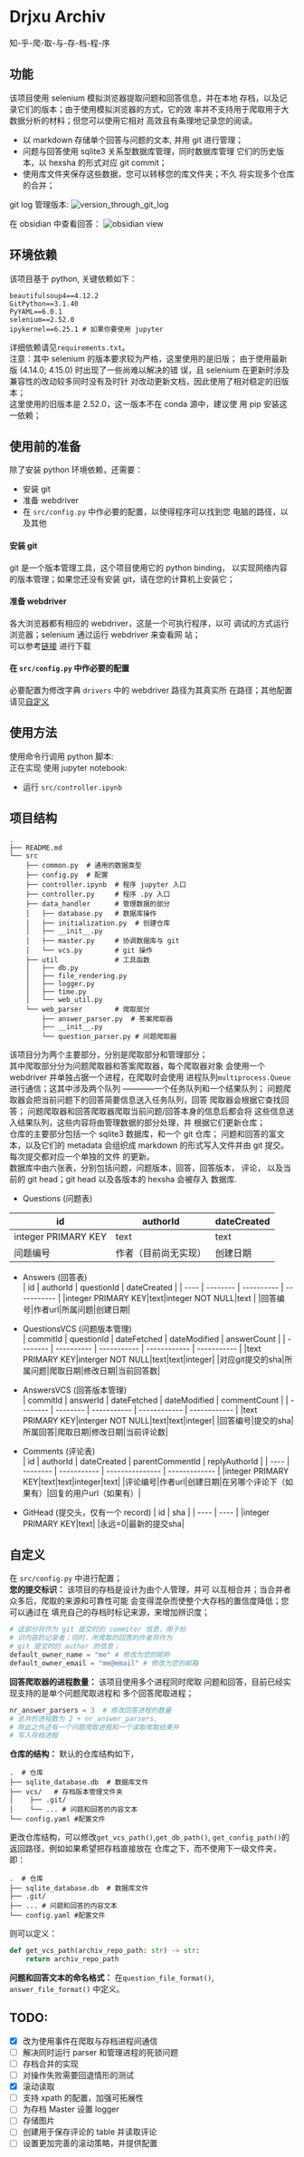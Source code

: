 # Drjxu Archiv
知-乎-爬-取-与-存-档-程-序


## 功能
该项目使用 selenium 模拟浏览器提取问题和回答信息，并在本地
存档，以及记录它们的版本；由于使用模拟浏览器的方式，它的效
率并不支持用于爬取用于大数据分析的材料；但您可以使用它相对
高效且有条理地记录您的阅读。<br>
 - 以 markdown 存储单个回答与问题的文本, 并用 git 进行管理；
 - 问题与回答使用 sqlite3 关系型数据库管理，同时数据库管理
   它们的历史版本，以 hexsha 的形式对应 git commit；
 - 使用库文件夹保存这些数据，您可以转移您的库文件夹；不久
   将实现多个仓库的合并；


git log 管理版本:
![version_through_git_log](https://github.com/Ywatcher/drjxv_archiv/assets/93801008/9bcdf74d-d982-4d04-8b38-512017e4f22a)


在 obsidian 中查看回答：
![obsidian view](https://github.com/Ywatcher/drjxv_archiv/assets/93801008/5da0559f-374b-4dc1-9109-3ca0c2019cc6)


## 环境依赖
该项目基于 python, 关键依赖如下：
```
beautifulsoup4==4.12.2
GitPython==3.1.40
PyYAML==6.0.1
selenium==2.52.0
ipykernel==6.25.1 # 如果你要使用 jupyter
```
详细依赖请见`requirements.txt`。<br>
注意：其中 selenium 的版本要求较为严格，这里使用的是旧版；
由于使用最新版 (4.14.0; 4.15.0) 时出现了一些尚难以解决的错
误，且 selenium 在更新时涉及兼容性的改动较多同时没有及时针
对改动更新文档，因此使用了相对稳定的旧版本；<br>
这里使用的旧版本是 2.52.0，这一版本不在 conda 源中，建议使
用 pip 安装这一依赖；

## 使用前的准备
除了安装 python 环境依赖，还需要：
- 安装 git
- 准备 webdriver
- 在 `src/config.py` 中作必要的配置，以使得程序可以找到您
	电脑的路径，以及其他 

#### 安装 git 
git 是一个版本管理工具，这个项目使用它的 python binding，
以实现网络内容的版本管理；如果您还没有安装
git，请在您的计算机上安装它；

#### 准备 webdriver
各大浏览器都有相应的 webdriver，这是一个可执行程序，以可
调试的方式运行浏览器；selenium 通过运行 webdriver 来查看网
站；<br>
可以参考[链接](https://www.selenium.dev/documentation/webdriver/troubleshooting/errors/driver_location/#download-the-driver)
进行下载

#### 在 `src/config.py` 中作必要的配置
必要配置为修改字典 `drivers` 中的 webdriver 路径为其真实所
在路径；其他配置请见[自定义](#自定义)

## 使用方法
使用命令行调用 python 脚本: <br>
正在实现
使用 jupyter notebook:<br>
- 运行 `src/controller.ipynb` 

## 项目结构
```
.
├── README.md
└── src
    ├── common.py  # 通用的数据类型
    ├── config.py  # 配置
    ├── controller.ipynb  # 程序 jupyter 入口
    ├── controller.py     # 程序 .py 入口
    ├── data_handler      # 管理数据的部分
    │   ├── database.py   # 数据库操作
    │   ├── initialization.py  # 创建仓库
    │   ├── __init__.py   
    │   ├── master.py     # 协调数据库与 git
    │   └── vcs.py        # git 操作
    ├── util              # 工具函数
    │   ├── db.py
    │   ├── file_rendering.py
    │   ├── logger.py
    │   ├── time.py
    │   └── web_util.py
    └── web_parser        # 爬取部分
        ├── answer_parser.py  # 答案爬取器
        ├── __init__.py   
        └── question_parser.py # 问题爬取器

```
该项目分为两个主要部分，分别是爬取部分和管理部分；<br>
其中爬取部分分为问题爬取器和答案爬取器，每个爬取器对象
会使用一个 webdriver 并单独占据一个进程，在爬取时会使用
进程队列`multiprocess.Queue`进行通信；这其中涉及两个队列
————一个任务队列和一个结果队列；
问题爬取器会把当前问题下的回答简要信息送入任务队列，回答
爬取器会根据它查找回答；
问题爬取器和回答爬取器爬取当前问题/回答本身的信息后都会将
这些信息送入结果队列，这些内容将由管理数据的部分处理，并
根据它们更新仓库；<br>
仓库的主要部分包括一个 sqlite3 数据库，和一个 git 仓库；
问题和回答的富文本，以及它们的 metadata 会组织成 markdown
的形式写入文件并由 git 提交。每次提交都对应一个单独的文件
的更新。<br>
数据库中由六张表，分别包括问题，问题版本，回答，回答版本，
评论，
以及当前的 git head；git head 以及各版本的 hexsha 会被存入
数据库.<br>
- Questions (问题表)<br>

| id   | authorId | dateCreated |
| ---- | -------- | ----------- |
|integer PRIMARY KEY|text|text|
|问题编号|作者（目前尚无实现）|创建日期|

- Answers (回答表)<br>
| id   | authorId | questionId | dateCreated |
| ---- | -------- | ---------- | ----------- |
|integer PRIMARY KEY|text|integer NOT NULL|text |
|回答编号|作者url|所属问题|创建日期|

- QuestionsVCS (问题版本管理)<br>
| commitId | questionId | dateFetched | dateModified | answerCount |
| -------- | ---------- | ----------- | ------------ | ----------- |
|text PRIMARY KEY|interger NOT NULL|text|text|integer|
|对应git提交的sha|所属问题|爬取日期|修改日期|当前回答数|

- AnswersVCS (回答版本管理)<br>
| commitId | answerId | dateFetched | dateModified | commentCount |
| -------- | -------- | ----------- | ------------ | ------------ |
|text PRIMARY KEY|interger NOT NULL|text|text|integer|
|回答编号|提交的sha|所属回答|爬取日期|修改日期|当前评论数|

- Comments (评论表)<br>
| id   | authorId | dateCreated | parentCommentId | replyAuthorId |
| ---- | -------- | ----------- | --------------- | ------------- |
|integer PRIMARY KEY|text|text|integer|text|
|评论编号|作者url|创建日期|在另哪个评论下（如果有）|回复的用户url（如果有）|

- GitHead (提交头，仅有一个 record)
| id   | sha  |
| ---- | ---- |
|integer PRIMARY KEY|text|
|永远=0|最新的提交sha|

## 自定义
在 `src/config.py` 中进行配置；<br>
**您的提交标识：**
该项目的存档是设计为由个人管理，并可
以互相合并；当合并者众多后，爬取的来源和可靠性可能
会变得混杂而使整个大存档的置信度降低；您可以通过在
填充自己的存档时标记来源，来增加辨识度；
```python
# 这部分将作为 git 提交时的 commiter 信息，用于标
# 识内容的记录者；同时，所爬取的回答的作者将作为
# git 提交时的 author 的信息；
default_owner_name = "me" # 修改为您的昵称
default_owner_email = "me@email" # 修改为您的邮箱
```
**回答爬取器的进程数量：**
该项目使用多个进程同时爬取
问题和回答，目前已经实现支持的是单个问题爬取进程和
多个回答爬取进程；
```python
nr_answer_parsers = 3  # 修改回答进程的数量
# 总共的进程数为 2 + nr_answer_parsers,
# 除此之外还有一个问题爬取进程和一个读取爬取结果并
# 写入存档进程
```
**仓库的结构：**
默认的仓库结构如下，
```
.  # 仓库
├── sqlite_database.db  # 数据库文件
├── vcs/   # 存档版本管理文件夹
│    ├── .git/
│    └── ... # 问题和回答的内容文本
└── config.yaml #配置文件

```

更改仓库结构，可以修改`get_vcs_path()`,`get_db_path()`,
`get_config_path()`的返回路径，例如如果希望把存档直接放在
仓库之下，而不使用下一级文件夹，即：
```
.  # 仓库
├── sqlite_database.db  # 数据库文件
├── .git/
├── ... # 问题和回答的内容文本
└── config.yaml #配置文件

```
则可以定义：
```python
def get_vcs_path(archiv_repo_path: str) -> str:
    return archiv_repo_path 
```
**问题和回答文本的命名格式：**
在`question_file_format()`, `answer_file_format()`
中定义。
## TODO:
 - [x] 改为使用事件在爬取与存档进程间通信 
 - [ ] 解决同时运行 parser 和管理进程的死锁问题
 - [ ] 存档合并的实现
 - [ ] 对操作失败需要回退情形的测试
 - [x] 滚动读取
 - [ ] 支持 xpath 的配置，加强可拓展性
 - [ ] 为存档 Master 设置 logger
 - [ ] 存储图片
 - [ ] 创建用于保存评论的 table 并读取评论 
 - [ ] 设置更加完善的滚动策略，并提供配置
